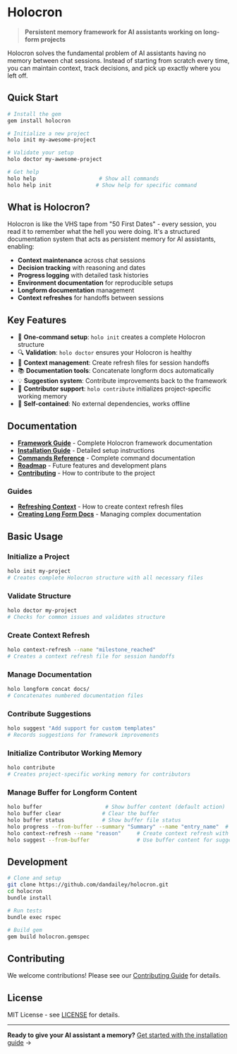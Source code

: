 # Holocron

> **Persistent memory framework for AI assistants working on long-form projects**

Holocron solves the fundamental problem of AI assistants having no memory between chat sessions. Instead of starting from scratch every time, you can maintain context, track decisions, and pick up exactly where you left off.

## Quick Start

```bash
# Install the gem
gem install holocron

# Initialize a new project
holo init my-awesome-project

# Validate your setup
holo doctor my-awesome-project

# Get help
holo help                    # Show all commands
holo help init              # Show help for specific command
```

## What is Holocron?

Holocron is like the VHS tape from "50 First Dates" - every session, you read it to remember what the hell you were doing. It's a structured documentation system that acts as persistent memory for AI assistants, enabling:

- **Context maintenance** across chat sessions
- **Decision tracking** with reasoning and dates
- **Progress logging** with detailed task histories
- **Environment documentation** for reproducible setups
- **Longform documentation** management
- **Context refreshes** for handoffs between sessions

## Key Features

- 🚀 **One-command setup**: `holo init` creates a complete Holocron structure
- 🔍 **Validation**: `holo doctor` ensures your Holocron is healthy
- 📝 **Context management**: Create refresh files for session handoffs
- 📚 **Documentation tools**: Concatenate longform docs automatically
- 💡 **Suggestion system**: Contribute improvements back to the framework
- 🤝 **Contributor support**: `holo contribute` initializes project-specific working memory
- 🔧 **Self-contained**: No external dependencies, works offline

## Documentation

- **[Framework Guide](docs/framework/README.md)** - Complete Holocron framework documentation
- **[Installation Guide](docs/installation.md)** - Detailed setup instructions
- **[Commands Reference](docs/commands.md)** - Complete command documentation
- **[Roadmap](docs/roadmap.md)** - Future features and development plans
- **[Contributing](docs/contributing.md)** - How to contribute to the project

### Guides

- **[Refreshing Context](docs/guides/refreshing-context.md)** - How to create context refresh files
- **[Creating Long Form Docs](docs/guides/creating-long-form-docs.md)** - Managing complex documentation

## Basic Usage

### Initialize a Project
```bash
holo init my-project
# Creates complete Holocron structure with all necessary files
```

### Validate Structure
```bash
holo doctor my-project
# Checks for common issues and validates structure
```

### Create Context Refresh
```bash
holo context-refresh --name "milestone_reached"
# Creates a context refresh file for session handoffs
```

### Manage Documentation
```bash
holo longform concat docs/
# Concatenates numbered documentation files
```

### Contribute Suggestions
```bash
holo suggest "Add support for custom templates"
# Records suggestions for framework improvements
```

### Initialize Contributor Working Memory
```bash
holo contribute
# Creates project-specific working memory for contributors
```

### Manage Buffer for Longform Content
```bash
holo buffer                    # Show buffer content (default action)
holo buffer clear             # Clear the buffer
holo buffer status            # Show buffer file status
holo progress --from-buffer --summary "Summary" --name "entry_name"  # Use buffer content for progress entry
holo context-refresh --name "reason"     # Create context refresh with custom name
holo suggest --from-buffer               # Use buffer content for suggestion
```

## Development

```bash
# Clone and setup
git clone https://github.com/dandailey/holocron.git
cd holocron
bundle install

# Run tests
bundle exec rspec

# Build gem
gem build holocron.gemspec
```

## Contributing

We welcome contributions! Please see our [Contributing Guide](docs/contributing.md) for details.

## License

MIT License - see [LICENSE](LICENSE) for details.

---

**Ready to give your AI assistant a memory?** [Get started with the installation guide](docs/installation.md) →
